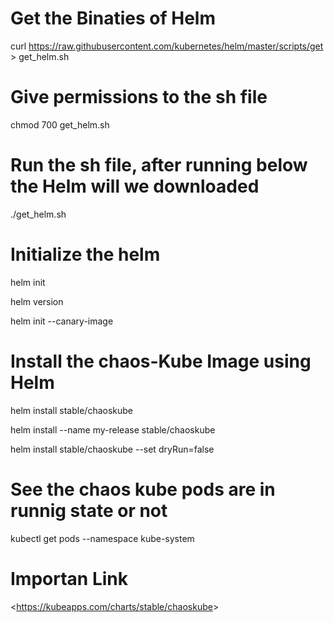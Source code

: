 # Get the Binaties of Helm

curl https://raw.githubusercontent.com/kubernetes/helm/master/scripts/get > get_helm.sh

# Give permissions to the sh file

chmod 700 get_helm.sh

# Run the sh file, after running below the Helm will we downloaded 

./get_helm.sh

# Initialize the helm

helm init

helm version

helm init --canary-image

# Install the chaos-Kube Image using Helm

helm install stable/chaoskube

helm install --name my-release stable/chaoskube

helm install stable/chaoskube --set dryRun=false


# See the chaos kube pods are in runnig state or not

kubectl get pods --namespace kube-system


# Importan Link

<<https://kubeapps.com/charts/stable/chaoskube>>